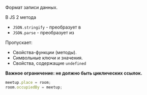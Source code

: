 Формат записи данных.


В JS 2 метода 

- `JSON.stringify` - преобразует в 
- `JSON.parse` - преобразует из 


Пропускает:

- Свойства-функции (методы).
- Символьные ключи и значения.
- Свойства, содержащие `undefined`


**Важное ограничение: не должно быть циклических ссылок.**


```js
meetup.place = room;      
room.occupiedBy = meetup;
```


